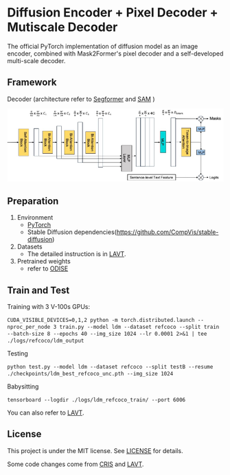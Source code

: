 # Diffusion Encoder + Pixel Decoder + Mutiscale Decoder
The official PyTorch implementation of diffusion model as an image encoder, combined with Mask2Former's pixel decoder and a self-developed multi-scale decoder.

## Framework

Decoder (architecture refer to [Segformer](https://github.com/NVlabs/SegFormer/tree/master) and [SAM](https://github.com/facebookresearch/segment-anything) )
<p align="center">
  <img src="./framework.jpg" width="1000">
</p>

## Preparation

1. Environment
   - [PyTorch](www.pytorch.org)
   - Stable Diffusion dependencies(https://github.com/CompVis/stable-diffusion)
2. Datasets
   - The detailed instruction is in [LAVT](https://github.com/yz93/LAVT-RIS).
3. Pretrained weights
   - refer to [ODISE](https://github.com/NVlabs/ODISE)

## Train and Test

Training with 3 V-100s GPUs:
```shell
CUDA_VISIBLE_DEVICES=0,1,2 python -m torch.distributed.launch --nproc_per_node 3 train.py --model ldm --dataset refcoco --split train --batch-size 8 --epochs 40 --img_size 1024 --lr 0.0001 2>&1 | tee ./logs/refcoco/ldm_output
```
Testing
```shell
python test.py --model ldm --dataset refcoco --split testB --resume ./checkpoints/ldm_best_refcoco_unc.pth --img_size 1024
```
Babysitting
```shell
tensorboard --logdir ./logs/ldm_refcoco_train/ --port 6006
```
You can also refer to [LAVT](https://github.com/yz93/LAVT-RIS).

## License

This project is under the MIT license. See [LICENSE](LICENSE) for details.


Some code changes come from [CRIS](https://github.com/DerrickWang005/CRIS.pytorch/tree/master) and [LAVT](https://github.com/yz93/LAVT-RIS).
